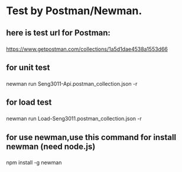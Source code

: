 Test by Postman/Newman.
=================================== 
here is test url for Postman:
-----------------------------------
###
https://www.getpostman.com/collections/1a5d1dae4538a1553d66
###
for unit test
--------------
###
newman run Seng3011-Api.postman_collection.json -r
###
for load test
--------------
###
newman run Load-Seng3011.postman_collection.json -r
###
for use newman,use this command for install newman (need node.js)
-----------------------------------------------------------------
###
npm install -g newman
###
